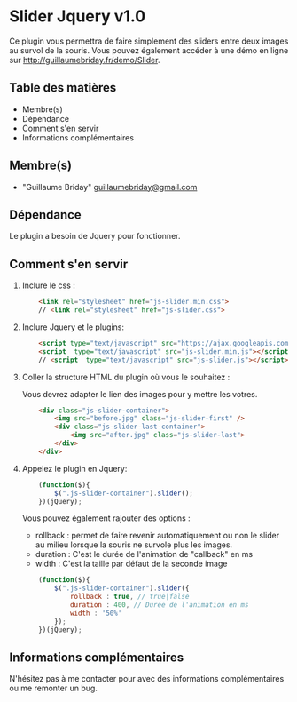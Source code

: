 # Slider Jquery v1.0

Ce plugin vous permettra de faire simplement des sliders entre deux images au survol de la souris.
Vous pouvez également accéder à une démo en ligne sur http://guillaumebriday.fr/demo/Slider.

## Table des matières

* Membre(s)
* Dépendance
* Comment s'en servir
* Informations complémentaires


## Membre(s)

* "Guillaume Briday" <guillaumebriday@gmail.com>

## Dépendance

Le plugin a besoin de Jquery pour fonctionner.

## Comment s'en servir

1. Inclure le css :

    ```html
        <link rel="stylesheet" href="js-slider.min.css">
        // <link rel="stylesheet" href="js-slider.css">   
    ```
    
2. Inclure Jquery et le plugins:

    ```html
        <script type="text/javascript" src="https://ajax.googleapis.com/ajax/libs/jquery/2.1.3/jquery.min.js"></script>
        <script  type="text/javascript" src="js-slider.min.js"></script>
        // <script  type="text/javascript" src="js-slider.js"></script>
    ```

3. Coller la structure HTML du plugin où vous le souhaitez :

    Vous devrez adapter le lien des images pour y mettre les votres.

    ```html
        <div class="js-slider-container">
            <img src="before.jpg" class="js-slider-first" />
            <div class="js-slider-last-container">
                <img src="after.jpg" class="js-slider-last">
            </div>
        </div>  
    ```


4. Appelez le plugin en Jquery:

    ```javascript
        (function($){
            $(".js-slider-container").slider();
        })(jQuery);
    ```

    Vous pouvez également rajouter des options : 

    * rollback : permet de faire revenir automatiquement ou non le slider au milieu lorsque la souris ne survole plus les images.
    * duration : C'est le durée de l'animation de "callback" en ms
    * width : C'est la taille par défaut de la seconde image

    ```javascript
        (function($){
            $(".js-slider-container").slider({
                rollback : true, // true|false
                duration : 400, // Durée de l'animation en ms
                width : '50%'
            });
        })(jQuery);
    ```  

## Informations complémentaires

N'hésitez pas à me contacter pour avec des informations complémentaires ou me remonter un bug.
